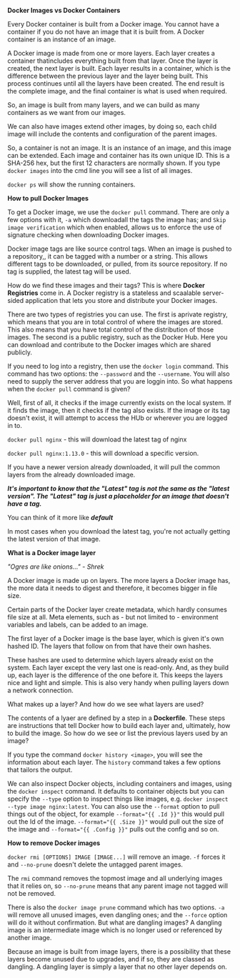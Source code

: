 __Docker Images vs Docker Containers__

Every Docker container is built from a Docker image. You cannot have a container if you do not have an image that it is built from. A Docker container is an instance of an image.

A Docker image is made from one or more layers. Each layer creates a container thatincludes everything built from that layer. Once the layer is created, the next layer is built.  Each layer results in a container, which is the difference between the previous layer and the layer being built. This process continues until all the layers have been created. The end result is the complete image, and the final container is what is used when required.

So, an image is built from many layers, and we can build as many containers as we want from our images.

We can also have images extend other images, by doing so, each child image will include the contents and configuration of the parent images.

So, a container is not an image. It is an instance of an image, and this image can be extended. Each image and container has its own unique ID. This is a SHA-256 hex, but the first 12 characters are normally shown. If you type `docker images` into the cmd line you will see a list of all images.

`docker ps` will show the running containers.

__How to pull Docker Images__

To get a Docker image, we use the `docker pull` command. There are only a few options with it, `-a` which downloadall the tags the image has; and `Skip image verification` which when enabled, allows us to enforce the use of signature checking when downloading Docker images.

Docker image tags are like source control tags. When an image is pushed to a repository,, it can be tagged with a number or a string. This allows different tags to be downloaded, or pulled, from its source repository. If no tag is supplied, the latest tag will be used.

How do we find these images and their tags? This is where __Docker Registries__ come in. A Docker registry is a stateless and scaalable server-sided application that lets you store and distribute your Docker images.

There are two types of registries you can use. The first is aprivate registry, which means that you are in total control of where the images are stored. This also means that you have total control of the distribution of those images. The second is a public registry, such as the Docker Hub. Here you can download and contribute to the Docker images which are shared publicly.

If you need to log into a registry, then use the `docker login` command. This command has two options: the `--password` and the `--username`. You will also need to supply the server address that you are loggin into.  So what happens when the `docker pull` command is given?

Well, first of all, it checks if the image currently exists on the local system. If it finds the image, then it checks if the tag also exists. If the image or its tag doesn't exist, it will attempt to access the HUb or wherever you are logged in to. 

`docker pull nginx` - this will download the latest tag of nginx

`docker pull nginx:1.13.0` - this will download a specific version.

If you have a newer version already downloaded, it will pull the common layers from the already downloaded image.

*__It's important to know that the "Latest" tag is not the same as the "latest version". The "Latest" tag is just a placeholder for an image that doesn't have a tag.__*  

You can think of it more like __*default*__

In most cases when you download the latest tag, you're not actually getting the latest version of that image.

__What is a Docker image layer__

*"Ogres are like onions..." - Shrek*

A Docker image is made up on layers. The more layers a Docker image has, the more data it needs to digest and therefore, it becomes bigger in file size.

Certain parts of the Docker layer create metadata, which hardly consumes file size at all. Meta elements, such as - but not limited to - environment variables and labels, can be added to an image.

The first layer of a Docker image is the base layer, which is given it's own hashed ID. The layers that follow on from that have their own hashes.

These hashes are used to determine which layers already exist on the system. Each layer except the very last one is read-only. And, as they build up, each layer is the difference of the one before it. This keeps the layers nice and light and simple. This is also very handy when pulling layers down a network connection.

What makes up a layer? And how do we see what layers are used?

The contents of a lyaer are defined by a step in a __Dockerfile__. These steps are instructions that tell Docker how to build each layer and, ultimately, how to build the image. So how do we see or list the previous layers used by an image?

If you type the command `docker history <image>`, you will see the information about each layer. The `history` command takes a few options that tailors the output.

We can also inspect Docker objects, including containers and images, using the `docker inspect` command. It defaults to container objects but you can specify the `--type` option to inspect things like images, e.g. `docker inspect --type image nginx:latest`. You can also use the `--format` option to pull things out of the object, for example `--format="{{ .Id }}"` this would pull out the Id of the image. `--format="{{ .Size }}"` would pull out the size of the image and `--format="{{ .Config }}"` pulls out the config and so on.

__How to remove Docker images__

`docker rmi [OPTIONS] IMAGE [IMAGE...]` will remove an image. `-f` forces it and `--no-prune` doesn't delete the untagged parent images.

The `rmi` command removes the topmost image and all underlying images that it relies on, so `--no-prune` means that any parent image not tagged will not be removed.

There is also the `docker image prune` command which has two options. `-a` will remove all unused images, even dangling ones; and the `--force` option will do it without confirmation. But what are dangling images? A dangling image is an intermediate image which is no longer used or referenced by another image.

Because an image is built from image layers, there is a possibility that these layers become unused due to upgrades, and if so, they are classed as dangling. A dangling layer is simply a layer that no other layer depends on. 


